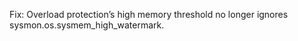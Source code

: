 Fix: Overload protection’s high memory threshold no longer ignores sysmon.os.sysmem_high_watermark.

